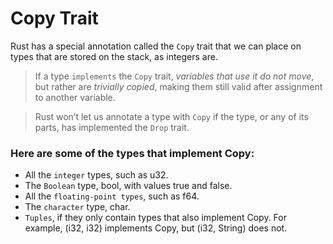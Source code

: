 # Copy Trait
Rust has a special annotation called the `Copy` trait that we can place on types that are stored on the stack, as integers are. 

>If a type `implements` the `Copy` trait, *variables that use it do not move*, but rather are *trivially copied*, making them still valid after assignment to another variable.

>Rust won’t let us annotate a type with `Copy` if the type, or any of its parts, has implemented the `Drop` trait. 

### Here are some of the types that implement Copy:

- All the `integer` types, such as u32.
- The `Boolean` type, bool, with values true and false.
- All the `floating-point types`, such as f64.
- The `character` type, char.
- `Tuples`, if they only contain types that also implement Copy. For example, (i32, i32) implements Copy, but (i32, String) does not.